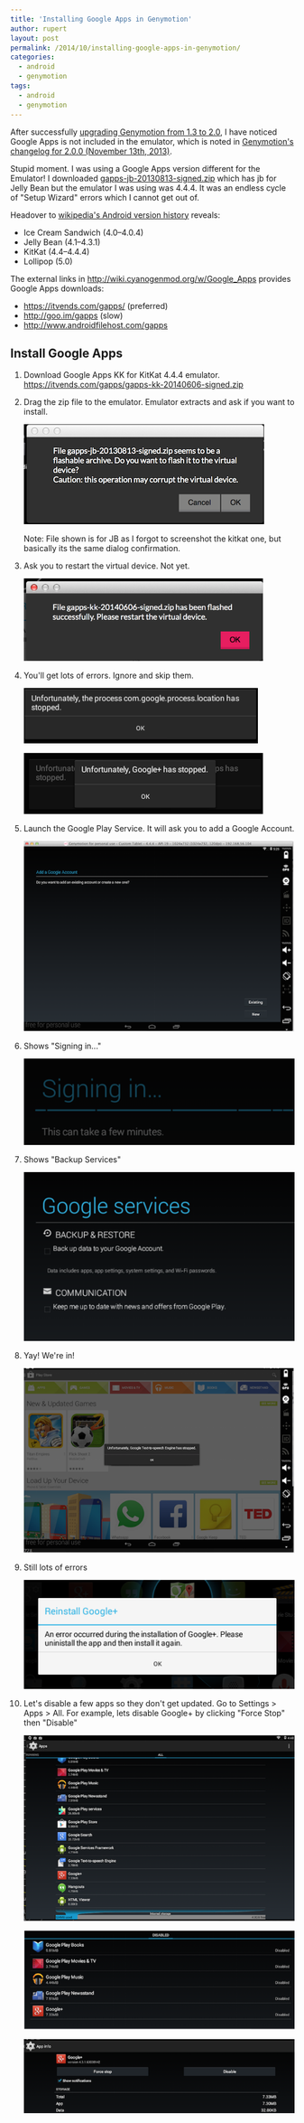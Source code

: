 ```yaml
---
title: 'Installing Google Apps in Genymotion'
author: rupert
layout: post
permalink: /2014/10/installing-google-apps-in-genymotion/
categories:
  - android
  - genymotion
tags:
  - android
  - genymotion
---
```


After successfully [upgrading Genymotion from 1.3 to 2.0](/2014/10/upgrading-genymotion/), I have noticed Google Apps is not included in the emulator, which is noted in [Genymotion's changelog for 2.0.0 (November 13th, 2013)](https://cloud.genymotion.com/page/changelog/).

Stupid moment. I was using a Google Apps version different for the Emulator! I downloaded [gapps-jb-20130813-signed.zip](https://goo.im/gapps/gapps-jb-20130813-signed.zip) which has jb for Jelly Bean but the emulator I was using was 4.4.4.  It was an endless cycle of "Setup Wizard" errors which I cannot get out of.

Headover to [wikipedia's Android version history](http://en.wikipedia.org/wiki/Android_version_history) reveals:

* Ice Cream Sandwich (4.0–4.0.4)
* Jelly Bean (4.1–4.3.1)
* KitKat (4.4–4.4.4)
* Lollipop (5.0)


The external links in http://wiki.cyanogenmod.org/w/Google_Apps provides Google Apps downloads:

* https://itvends.com/gapps/ (preferred)
* http://goo.im/gapps (slow)
* http://www.androidfilehost.com/gapps

## Install Google Apps

1. Download Google Apps KK for KitKat 4.4.4 emulator. https://itvends.com/gapps/gapps-kk-20140606-signed.zip

2. Drag the zip file to the emulator. Emulator extracts and ask if you want to install.

	![Genymotion](/images/2014/10/google_apps_download.png)

	Note: File shown is for JB as I forgot to screenshot the kitkat one, but basically its the same dialog confirmation.

3. Ask you to restart the virtual device. Not yet.

	![Genymotion](/images/2014/10/google_apps_extrac_finished.png)
	
4. You'll get lots of errors. Ignore and skip them.

	![Genymotion](/images/2014/10/google_apps_error1.png)
	
	![Genymotion](/images/2014/10/google_apps_error2.png)
		
5. Launch the Google Play Service. It will ask you to add a Google Account.

	![Genymotion](/images/2014/10/google_apps_google_account.png)

6. Shows "Signing in..."

	![Genymotion](/images/2014/10/google_account_sign_in.png)
	
7. Shows "Backup Services"

	![Genymotion](/images/2014/10/google_apps_backup_services.png)
	
8. Yay! We're in!

	![Genymotion](/images/2014/10/google_play_store_1.png)

9. Still lots of errors
	
	![Genymotion](/images/2014/10/google_apps_error3.png)

10. Let's disable a few apps so they don't get updated. Go to Settings > Apps > All. For example, lets disable Google+ by clicking "Force Stop" then "Disable"

	![Genymotion](/images/2014/10/google_apps_list1.png)
	
	![Genymotion](/images/2014/10/google_apps_list2.png)
	
	![Genymotion](/images/2014/10/disable_google_plus.png)






